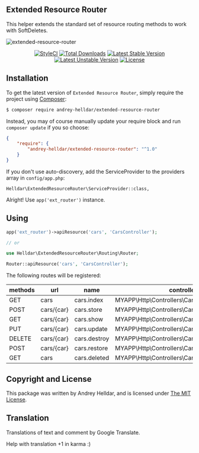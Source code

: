 ## Extended Resource Router

This helper extends the standard set of resource routing methods to work with SoftDeletes.

![extended-resource-router](https://user-images.githubusercontent.com/10347617/41983183-003ce8e0-7a36-11e8-9ef4-a3c587e6ec10.png)

<p align="center">
    <a href="https://styleci.io/repos/138897572"><img src="https://styleci.io/repos/138897572/shield" alt="StyleCI" /></a>
    <a href="https://packagist.org/packages/andrey-helldar/extended-resource-router"><img src="https://img.shields.io/packagist/dt/andrey-helldar/extended-resource-router.svg?style=flat-square" alt="Total Downloads" /></a>
    <a href="https://packagist.org/packages/andrey-helldar/extended-resource-router"><img src="https://poser.pugx.org/andrey-helldar/extended-resource-router/v/stable?format=flat-square" alt="Latest Stable Version" /></a>
    <a href="https://packagist.org/packages/andrey-helldar/extended-resource-router"><img src="https://poser.pugx.org/andrey-helldar/extended-resource-router/v/unstable?format=flat-square" alt="Latest Unstable Version" /></a>
    <a href="LICENSE"><img src="https://poser.pugx.org/andrey-helldar/extended-resource-router/license?format=flat-square" alt="License" /></a>
</p>


## Installation

To get the latest version of `Extended Resource Router`, simply require the project using [Composer](https://getcomposer.org/):

```bash
$ composer require andrey-helldar/extended-resource-router
```

Instead, you may of course manually update your require block and run `composer update` if you so choose:

```json
{
    "require": {
        "andrey-helldar/extended-resource-router": "^1.0"
    }
}
```

If you don't use auto-discovery, add the ServiceProvider to the providers array in `config/app.php`:

    Helldar\ExtendedResourceRouter\ServiceProvider::class,


Alright! Use `app('ext_router')` instance.


## Using

```php
app('ext_router')->apiResource('cars', 'CarsController');

// or

use Helldar\ExtendedResourceRouter\Routing\Router;

Router::apiResource('cars', 'CarsController');
```

The following routes will be registered:

| methods | url | name | controller |
| --- | --- | --- | --- |
| GET | cars | cars.index | MYAPP\Http\Controllers\CarsController@index |
| POST | cars/{car} | cars.store | MYAPP\Http\Controllers\CarsController@store |
| GET | cars/{car} | cars.show | MYAPP\Http\Controllers\CarsController@show |
| PUT | cars/{car} | cars.update | MYAPP\Http\Controllers\CarsController@update |
| DELETE | cars/{car} | cars.destroy | MYAPP\Http\Controllers\CarsController@destroy |
| POST | cars/{car} | cars.restore | MYAPP\Http\Controllers\CarsController@restore |
| GET | cars | cars.deleted | MYAPP\Http\Controllers\CarsController@deleted |


## Copyright and License

This package was written by Andrey Helldar, and is licensed under [The MIT License](LICENSE).


## Translation

Translations of text and comment by Google Translate.

Help with translation +1 in karma :)
